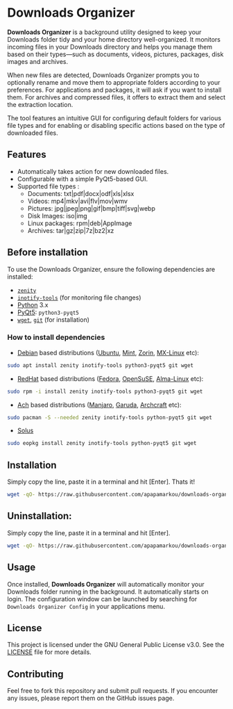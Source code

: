 
# Downloads Organizer

**Downloads Organizer** is a background utility designed to keep your Downloads folder tidy and your home directory well-organized. It monitors incoming files in your Downloads directory and helps you manage them based on their types—such as documents, videos, pictures, packages, disk images and archives.

When new files are detected, Downloads Organizer prompts you to optionally rename and move them to appropriate folders according to your preferences. For applications and packages, it will ask if you want to install them. For archives and compressed files, it offers to extract them and select the extraction location.

The tool features an intuitive GUI for configuring default folders for various file types and for enabling or disabling specific actions based on the type of downloaded files.

## Features
- Automatically takes action for new downloaded files.
- Configurable with a simple PyQt5-based GUI.
- Supported file types :
    - Documents: txt|pdf|docx|odf|xls|xlsx
    - Videos: mp4|mkv|avi|flv|mov|wmv
    - Pictures: jpg|jpeg|png|gif|bmp|tiff|svg|webp
    - Disk Images: iso|img
    - Linux packages: rpm|deb|AppImage
    - Archives: tar|gz|zip|7z|bz2|xz

## Before installation

To use the Downloads Organizer, ensure the following dependencies are installed:

- [`zenity`](https://github.com/GNOME/zenity)
- [`inotify-tools`](https://github.com/inotify-tools/inotify-tools) (for monitoring file changes)
- [Python](https://www.python.org/) 3.x
- [PyQt5](https://pypi.org/project/PyQt5/): `python3-pyqt5`
- [`wget`](https://www.gnu.org/software/wget/), [`git`](https://github.com/git/git) (for installation)

### How to install dependencies

- [Debian](https://www.debian.org/) based distributions ([Ubuntu](https://ubuntu.com/), [Mint](https://linuxmint.com/), [Zorin](https://zorin.com/os/), [MX-Linux](https://mxlinux.org/) etc):

```bash
sudo apt install zenity inotify-tools python3-pyqt5 git wget
```

- [RedHat](https://www.redhat.com/en) based distributions ([Fedora](https://fedoraproject.org/), [OpenSuSE](https://www.opensuse.org/), [Alma-Linux](https://almalinux.org/) etc):

```bash
sudo rpm -i install zenity inotify-tools python3-pyqt5 git wget
```

- [Ach](https://archlinux.org/) based distributions ([Manjaro](https://manjaro.org/), [Garuda](https://www.garuda-indonesia.com/oc/en/), [Archcraft](https://archcraft.io/) etc):

```bash
sudo pacman -S --needed zenity inotify-tools python-pyqt5 git wget
```

- [Solus](https://getsol.us/)

```bash
sudo eopkg install zenity inotify-tools python-pyqt5 git wget
```

## Installation

Simply copy the line, paste it in a terminal and hit [Enter]. Thats it!

```bash
wget -qO- https://raw.githubusercontent.com/apapamarkou/downloads-organizer/main/src/direct-install | bash
```

## Uninstallation:

Simply copy the line, paste it in a terminal and hit [Enter].

```bash
wget -qO- https://raw.githubusercontent.com/apapamarkou/downloads-organizer/main/src/direct-uninstall | bash```
```

## Usage

Once installed, **Downloads Organizer** will automatically monitor your Downloads folder running in the background. It automatically starts on login. The configuration window can be launched by searching for `Downloads Organizer Config` in your applications menu.

## License

This project is licensed under the GNU General Public License v3.0.
See the [LICENSE](https://github.com/apapamarkou/downloads-organizer/blob/main/LICENSE) file for more details.

## Contributing

Feel free to fork this repository and submit pull requests. If you encounter any issues, please report them on the GitHub issues page.

